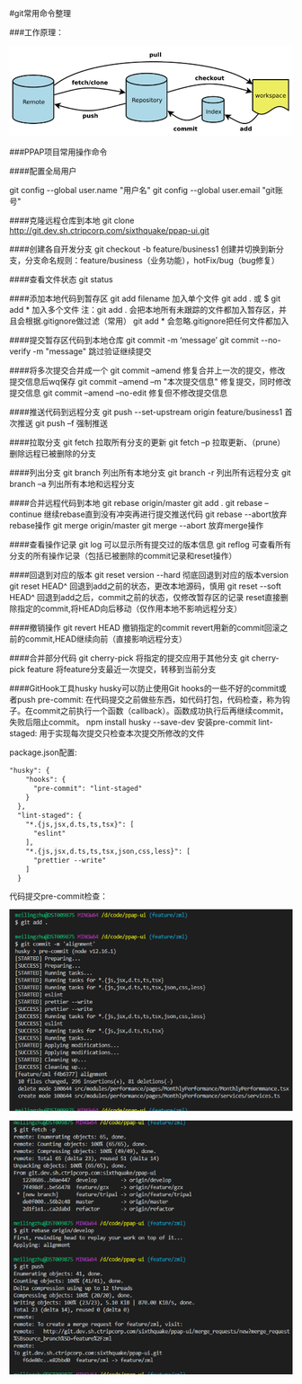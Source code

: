 #git常用命令整理

###工作原理：

 ![git流程图](https://github.com/zhu-ml/IMG/raw/master/img/gitTheory.png)

###PPAP项目常用操作命令

####配置全局用户

git config --global user.name "用户名"
git config --global user.email "git账号"

####克隆远程仓库到本地
git clone http://git.dev.sh.ctripcorp.com/sixthquake/ppap-ui.git

####创建各自开发分支
git checkout -b feature/business1
创建并切换到新分支，分支命名规则：feature/business（业务功能），hotFix/bug（bug修复）

####查看文件状态
git status

####添加本地代码到暂存区
git add filename 加入单个文件
git add . 或 $ git add * 加入多个文件
注：git add . 会把本地所有未跟踪的文件都加入暂存区，并且会根据.gitignore做过滤（常用）
git add * 会忽略.gitignore把任何文件都加入

####提交暂存区代码到本地仓库
git commit -m ‘message’
git commit --no-verify -m "message" 跳过验证继续提交

####将多次提交合并成一个
git commit –amend 修复合并上一次的提交，修改提交信息后wq保存
git commit –amend –m "本次提交信息" 修复提交，同时修改提交信息
git commit –amend –no-edit 修复但不修改提交信息

####推送代码到远程分支
git push --set-upstream origin feature/business1 首次推送
git push –f 强制推送

####拉取分支
git fetch	拉取所有分支的更新
git fetch –p 拉取更新、（prune）删除远程已被删除的分支

####列出分支
git branch 列出所有本地分支
git branch -r 列出所有远程分支
git branch –a 列出所有本地和远程分支

####合并远程代码到本地
git rebase origin/master
git add . git rebase –continue 继续rebase直到没有冲突再进行提交推送代码
git rebase --abort放弃rebase操作
git merge origin/master 
git merge --abort 放弃merge操作

####查看操作记录
git log 可以显示所有提交过的版本信息
git reflog 可查看所有分支的所有操作记录（包括已被删除的commit记录和reset操作）

####回退到对应的版本
git reset version --hard 彻底回退到对应的版本version
git reset HEAD^  回退到add之前的状态，更改本地源码，慎用
git reset --soft HEAD^  回退到add之后，commit之前的状态，仅修改暂存区的记录
reset直接删除指定的commit,将HEAD向后移动（仅作用本地不影响远程分支）

####撤销操作
git revert HEAD 撤销指定的commit
revert用新的commit回滚之前的commit,HEAD继续向前（直接影响远程分支）

####合并部分代码
git cherry-pick <commitHash> 将指定的提交应用于其他分支
git cherry-pick feature 将feature分支最近一次提交，转移到当前分支

####GitHook工具husky
husky可以防止使用Git hooks的一些不好的commit或者push
pre-commit: 在代码提交之前做些东西，如代码打包，代码检查，称为钩子。在commit之前执行一个函数（callback）。函数成功执行后再继续commit，失败后阻止commit。
npm install husky --save-dev 安装pre-commit
lint-staged: 用于实现每次提交只检查本次提交所修改的文件

package.json配置:
```
"husky": {
    "hooks": {
      "pre-commit": "lint-staged"
    }
  },
  "lint-staged": {
    "*.{js,jsx,d.ts,ts,tsx}": [
      "eslint"
    ],
    "*.{js,jsx,d.ts,ts,tsx,json,css,less}": [
      "prettier --write"
    ]
  }
```

代码提交pre-commit检查：

![pre-commit检查](https://github.com/zhu-ml/IMG/raw/master/img/pre-commit.png)

![推送代码到远程仓库](https://github.com/zhu-ml/IMG/raw/master/img/push.png)

